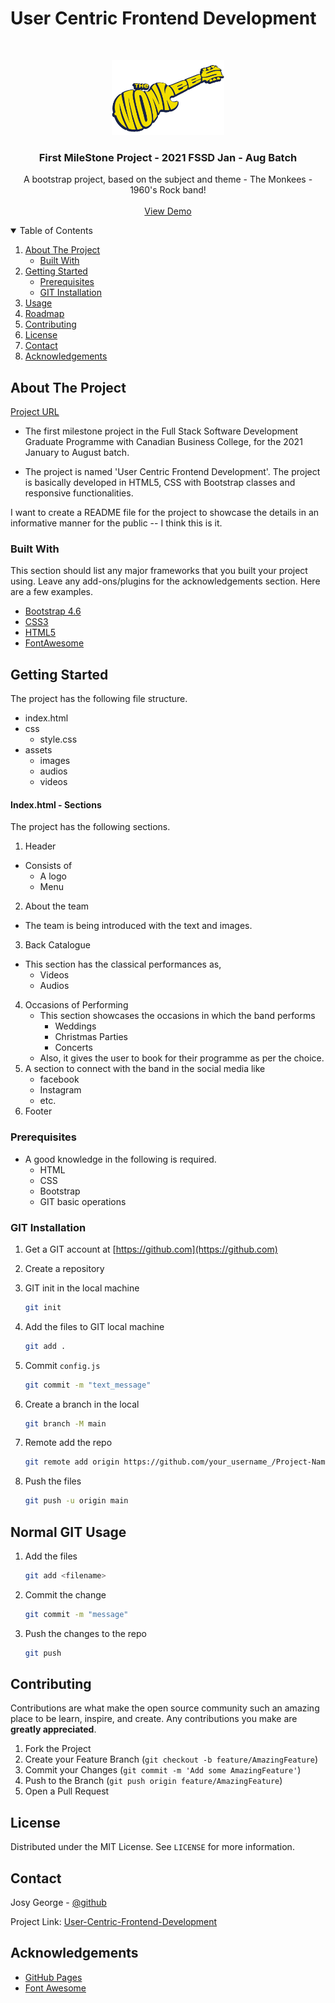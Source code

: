 # User Centric Frontend Development

<!-- PROJECT INTRO -->
<br />
<p align="center">
  <a href="https://en.wikipedia.org/wiki/The_Monkees">
    <img src="assets/images/monkees-logo.png" alt="Logo" width="180" height="120">
  </a>

  <h3 align="center">First MileStone Project - 2021 FSSD Jan - Aug Batch</h3>

  <p align="center">
    A bootstrap project, based on the subject and theme - The Monkees - 1960's Rock band!
    <br />
    <br />
    <a href="https://google.com">View Demo</a>
  </p>
</p>



<!-- TABLE OF CONTENTS -->
<details open="open">
  <summary>Table of Contents</summary>
  <ol>
    <li>
      <a href="#about-the-project">About The Project</a>
      <ul>
        <li><a href="#built-with">Built With</a></li>
      </ul>
    </li>
    <li>
      <a href="#getting-started">Getting Started</a>
      <ul>
        <li><a href="#prerequisites">Prerequisites</a></li>
        <li><a href="#git-installation">GIT Installation</a></li>
      </ul>
    </li>
    <li><a href="#usage">Usage</a></li>
    <li><a href="#roadmap">Roadmap</a></li>
    <li><a href="#contributing">Contributing</a></li>
    <li><a href="#license">License</a></li>
    <li><a href="#contact">Contact</a></li>
    <li><a href="#acknowledgements">Acknowledgements</a></li>
  </ol>
</details>



<!-- ABOUT THE PROJECT -->
## About The Project

[Project URL](https://youtube.com)

* The first milestone project in the Full Stack Software Development Graduate Programme with Canadian Business College, for the 2021 January to August batch. 

* The project is named 'User Centric Frontend Development'. The project is basically developed in HTML5, CSS with Bootstrap classes and responsive functionalities.

I want to create a README file for the project to showcase the details in an informative manner for the public -- I think this is it.

### Built With

This section should list any major frameworks that you built your project using. Leave any add-ons/plugins for the acknowledgements section. Here are a few examples.
* [Bootstrap 4.6](https://getbootstrap.com)
* [CSS3](https://www.w3schools.com/css/)
* [HTML5](https://www.w3schools.com/html/)
* [FontAwesome](https://www.bootstrapcdn.com/fontawesome/)


<!-- GETTING STARTED -->
## Getting Started

The project has the following file structure.
* index.html
* css
    * style.css
* assets
    * images
    * audios
    * videos

#### Index.html - Sections 

The project has the following sections.
1. Header
* Consists of 
    * A logo
    * Menu
2. About the team
* The team is being introduced with the text and images.
3. Back Catalogue
* This section has the classical performances as,
    * Videos
    * Audios
4. Occasions of Performing
    * This section showcases the occasions in which the band performs
        * Weddings
        * Christmas Parties
        * Concerts
    * Also, it gives the user to book for their programme as per the choice.
5. A section to connect with the band in the social media like
    * facebook
    * Instagram
    * etc.
6. Footer


### Prerequisites

* A good knowledge in the following is required.
    * HTML
    * CSS
    * Bootstrap
    * GIT basic operations


### GIT Installation

1. Get a GIT account at [https://github.com](https://github.com)
2. Create a repository

3. GIT init in the local machine
    ```sh
    git init
   ```
4. Add the files to GIT local machine
    ```sh
   git add .
   ```
5. Commit `config.js`
   ```sh
   git commit -m "text_message"
   ```
6. Create a branch in the local
    ```sh
   git branch -M main
   ```
7. Remote add the repo
   ```sh
   git remote add origin https://github.com/your_username_/Project-Name.git
   ```
8. Push the files
    ```sh
    git push -u origin main
    ```


<!-- USAGE EXAMPLES -->
## Normal GIT Usage

1. Add the files
    ```sh
    git add <filename>
    ```
2. Commit the change
    ```sh
    git commit -m "message"
    ```
3. Push the changes to the repo
    ```sh
    git push
    ```


<!-- CONTRIBUTING -->
## Contributing

Contributions are what make the open source community such an amazing place to be learn, inspire, and create. Any contributions you make are **greatly appreciated**.

1. Fork the Project
2. Create your Feature Branch (`git checkout -b feature/AmazingFeature`)
3. Commit your Changes (`git commit -m 'Add some AmazingFeature'`)
4. Push to the Branch (`git push origin feature/AmazingFeature`)
5. Open a Pull Request



<!-- LICENSE -->
## License

Distributed under the MIT License. See `LICENSE` for more information.



<!-- CONTACT -->
## Contact

Josy George - [@github](https://github.com/josygeorge/)

Project Link: [User-Centric-Frontend-Development](https://github.com/josygeorge/User-Centric-Frontend-Development)



<!-- ACKNOWLEDGEMENTS -->
## Acknowledgements

* [GitHub Pages](https://pages.github.com)
* [Font Awesome](https://fontawesome.com)



